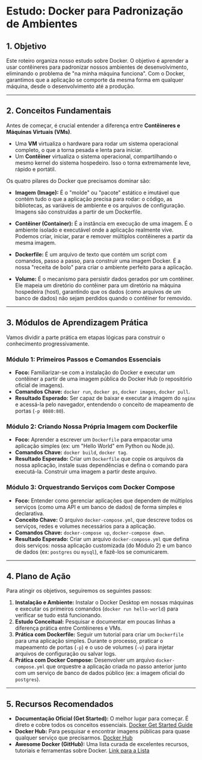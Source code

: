 # Estudo: Docker para Padronização de Ambientes

## 1. Objetivo

Este roteiro organiza nosso estudo sobre Docker. O objetivo é aprender a usar contêineres para padronizar nossos ambientes de desenvolvimento, eliminando o problema de "na minha máquina funciona". Com o Docker, garantimos que a aplicação se comporte da mesma forma em qualquer máquina, desde o desenvolvimento até a produção.

---

## 2. Conceitos Fundamentais

Antes de começar, é crucial entender a diferença entre **Contêineres e Máquinas Virtuais (VMs)**.
* Uma **VM** virtualiza o hardware para rodar um sistema operacional completo, o que a torna pesada e lenta para iniciar.
* Um **Contêiner** virtualiza o sistema operacional, compartilhando o mesmo kernel do sistema hospedeiro. Isso o torna extremamente leve, rápido e portátil.

Os quatro pilares do Docker que precisamos dominar são:

* **Imagem (Image):** É o "molde" ou "pacote" estático e imutável que contém tudo o que a aplicação precisa para rodar: o código, as bibliotecas, as variáveis de ambiente e os arquivos de configuração. Imagens são construídas a partir de um Dockerfile.

* **Contêiner (Container):** É a instância em execução de uma imagem. É o ambiente isolado e executável onde a aplicação realmente vive. Podemos criar, iniciar, parar e remover múltiplos contêineres a partir da mesma imagem.

* **Dockerfile:** É um arquivo de texto que contém um script com comandos, passo a passo, para construir uma imagem Docker. É a nossa "receita de bolo" para criar o ambiente perfeito para a aplicação.

* **Volume:** É o mecanismo para persistir dados gerados por um contêiner. Ele mapeia um diretório do contêiner para um diretório na máquina hospedeira (host), garantindo que os dados (como arquivos de um banco de dados) não sejam perdidos quando o contêiner for removido.

---

## 3. Módulos de Aprendizagem Prática

Vamos dividir a parte prática em etapas lógicas para construir o conhecimento progressivamente.

### Módulo 1: Primeiros Passos e Comandos Essenciais

* **Foco:** Familiarizar-se com a instalação do Docker e executar um contêiner a partir de uma imagem pública do Docker Hub (o repositório oficial de imagens).
* **Comandos Chave:** `docker run`, `docker ps`, `docker images`, `docker pull`.
* **Resultado Esperado:** Ser capaz de baixar e executar a imagem do `nginx` e acessá-la pelo navegador, entendendo o conceito de mapeamento de portas (`-p 8080:80`).

### Módulo 2: Criando Nossa Própria Imagem com Dockerfile

* **Foco:** Aprender a escrever um `Dockerfile` para empacotar uma aplicação simples (ex: um "Hello World" em Python ou Node.js).
* **Comandos Chave:** `docker build`, `docker tag`.
* **Resultado Esperado:** Criar um `Dockerfile` que copie os arquivos da nossa aplicação, instale suas dependências e defina o comando para executá-la. Construir uma imagem a partir deste arquivo.

### Módulo 3: Orquestrando Serviços com Docker Compose

* **Foco:** Entender como gerenciar aplicações que dependem de múltiplos serviços (como uma API e um banco de dados) de forma simples e declarativa.
* **Conceito Chave:** O arquivo `docker-compose.yml`, que descreve todos os serviços, redes e volumes necessários para a aplicação.
* **Comandos Chave:** `docker-compose up`, `docker-compose down`.
* **Resultado Esperado:** Criar um arquivo `docker-compose.yml` que defina dois serviços: nossa aplicação customizada (do Módulo 2) e um banco de dados (ex: `postgres` ou `mysql`), e fazê-los se comunicarem.

---

## 4. Plano de Ação

Para atingir os objetivos, seguiremos os seguintes passos:

1.  **Instalação e Ambiente:** Instalar o Docker Desktop em nossas máquinas e executar os primeiros comandos (`docker run hello-world`) para verificar se tudo está funcionando.
2.  **Estudo Conceitual:** Pesquisar e documentar em poucas linhas a diferença prática entre Contêineres e VMs.
3.  **Prática com Dockerfile:** Seguir um tutorial para criar um `Dockerfile` para uma aplicação simples. Durante o processo, praticar o mapeamento de portas (`-p`) e o uso de volumes (`-v`) para injetar arquivos de configuração ou salvar logs.
4.  **Prática com Docker Compose:** Desenvolver um arquivo `docker-compose.yml` que orquestre a aplicação criada no passo anterior junto com um serviço de banco de dados público (ex: a imagem oficial do `postgres`).

---

## 5. Recursos Recomendados

* **Documentação Oficial (Get Started):** O melhor lugar para começar. É direto e cobre todos os conceitos essenciais. [Docker Get Started Guide](https://docs.docker.com/get-started/)
* **Docker Hub:** Para pesquisar e encontrar imagens públicas para quase qualquer serviço que precisarmos. [Docker Hub](https://hub.docker.com/)
* **Awesome Docker (GitHub):** Uma lista curada de excelentes recursos, tutoriais e ferramentas sobre Docker. [Link para a Lista](https://github.com/veggiemonk/awesome-docker)
